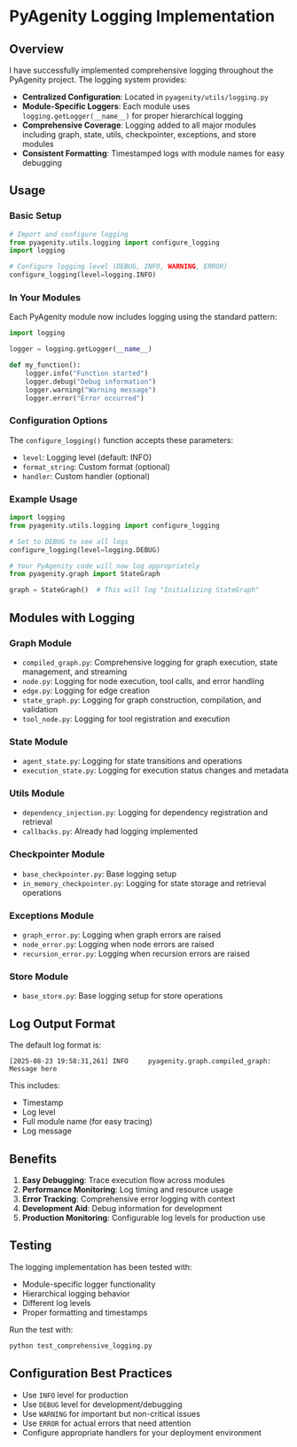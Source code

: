 # PyAgenity Logging Implementation

## Overview

I have successfully implemented comprehensive logging throughout the PyAgenity project. The logging system provides:

- **Centralized Configuration**: Located in `pyagenity/utils/logging.py`
- **Module-Specific Loggers**: Each module uses `logging.getLogger(__name__)` for proper hierarchical logging
- **Comprehensive Coverage**: Logging added to all major modules including graph, state, utils, checkpointer, exceptions, and store modules
- **Consistent Formatting**: Timestamped logs with module names for easy debugging

## Usage

### Basic Setup

```python
# Import and configure logging
from pyagenity.utils.logging import configure_logging
import logging

# Configure logging level (DEBUG, INFO, WARNING, ERROR)
configure_logging(level=logging.INFO)
```

### In Your Modules

Each PyAgenity module now includes logging using the standard pattern:

```python
import logging

logger = logging.getLogger(__name__)

def my_function():
    logger.info("Function started")
    logger.debug("Debug information")
    logger.warning("Warning message")
    logger.error("Error occurred")
```

### Configuration Options

The `configure_logging()` function accepts these parameters:

- `level`: Logging level (default: INFO)
- `format_string`: Custom format (optional)
- `handler`: Custom handler (optional)

### Example Usage

```python
import logging
from pyagenity.utils.logging import configure_logging

# Set to DEBUG to see all logs
configure_logging(level=logging.DEBUG)

# Your PyAgenity code will now log appropriately
from pyagenity.graph import StateGraph

graph = StateGraph()  # This will log "Initializing StateGraph"
```

## Modules with Logging

### Graph Module
- `compiled_graph.py`: Comprehensive logging for graph execution, state management, and streaming
- `node.py`: Logging for node execution, tool calls, and error handling
- `edge.py`: Logging for edge creation
- `state_graph.py`: Logging for graph construction, compilation, and validation
- `tool_node.py`: Logging for tool registration and execution

### State Module
- `agent_state.py`: Logging for state transitions and operations
- `execution_state.py`: Logging for execution status changes and metadata

### Utils Module
- `dependency_injection.py`: Logging for dependency registration and retrieval
- `callbacks.py`: Already had logging implemented

### Checkpointer Module
- `base_checkpointer.py`: Base logging setup
- `in_memory_checkpointer.py`: Logging for state storage and retrieval operations

### Exceptions Module
- `graph_error.py`: Logging when graph errors are raised
- `node_error.py`: Logging when node errors are raised  
- `recursion_error.py`: Logging when recursion errors are raised

### Store Module
- `base_store.py`: Base logging setup for store operations

## Log Output Format

The default log format is:
```
[2025-08-23 19:58:31,261] INFO     pyagenity.graph.compiled_graph: Message here
```

This includes:
- Timestamp
- Log level
- Full module name (for easy tracing)
- Log message

## Benefits

1. **Easy Debugging**: Trace execution flow across modules
2. **Performance Monitoring**: Log timing and resource usage
3. **Error Tracking**: Comprehensive error logging with context
4. **Development Aid**: Debug information for development
5. **Production Monitoring**: Configurable log levels for production use

## Testing

The logging implementation has been tested with:
- Module-specific logger functionality
- Hierarchical logging behavior
- Different log levels
- Proper formatting and timestamps

Run the test with:
```bash
python test_comprehensive_logging.py
```

## Configuration Best Practices

- Use `INFO` level for production
- Use `DEBUG` level for development/debugging  
- Use `WARNING` for important but non-critical issues
- Use `ERROR` for actual errors that need attention
- Configure appropriate handlers for your deployment environment
